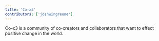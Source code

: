 ```yaml
---
title: 'Co-x3'
contributors: ['joshwingreene']
---
```


Co-x3 is a community of co-creators and collaborators that want to effect positive change in the world.